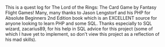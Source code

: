 This is a quest log for The Lord of the Rings: The Card Game by Fantasy Flight Games!
Many, many thanks to Jason Lengstorf and his PHP for Absolute Beginners 2nd Edition book which is an EXCELLENT source for anyone looking to learn PHP and some SQL.
Thanks especially to SQL wizard, zacarius89, for his help in SQL advice for this project (some of which I have yet to implement, so don't view this project as a reflection of his mad skills). 